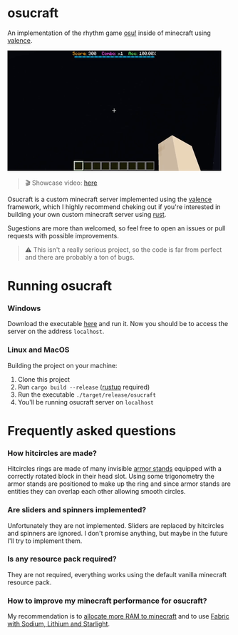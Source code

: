 # osucraft

An implementation of the rhythm game [osu!](https://osu.ppy.sh/home) inside of minecraft using [valence](https://github.com/valence-rs/valence).

![gameplay](/assets/gameplay.gif)

> 🎬 Showcase video: [here](https://www.youtube.com/watch?v=Yw5VYiOWDWk)

Osucraft is a custom minecraft server implemented using the [valence](https://github.com/valence-rs/valence) framework, which I highly recommend cheking out if you're interested in building your own custom minecraft server using [rust](https://www.rust-lang.org/).

Sugestions are more than welcomed, so feel free to open an issues or pull requests with possible improvements.

> ⚠️ This isn't a really serious project, so the code is far from perfect and there are probably a ton of bugs.

# Running osucraft

### Windows

Download the executable [here](https://github.com/mymatsubara/osucraft/releases/tag/0.1.0) and run it. Now you should be to access the server on the address `localhost`.

### Linux and MacOS

Building the project on your machine:

1. Clone this project
2. Run `cargo build --release` ([rustup](https://www.rust-lang.org/tools/install) required)
3. Run the executable `./target/release/osucraft`
4. You'll be running osucraft server on `localhost`

# Frequently asked questions

### How hitcircles are made?

Hitcircles rings are made of many invisible [armor stands](https://minecraft.fandom.com/wiki/Armor_Stand) equipped with a correctly rotated block in their head slot. Using some trigonometry the armor stands are positioned to make up the ring and since armor stands are entities they can overlap each other allowing smooth circles.

### Are sliders and spinners implemented?

Unfortunately they are not implemented. Sliders are replaced by hitcircles and spinners are ignored. I don't promise anything, but maybe in the future I'll try to implement them.

### Is any resource pack required?

They are not required, everything works using the default vanilla minecraft resource pack.

### How to improve my minecraft performance for osucraft?

My recommendation is to [allocate more RAM to minecraft](https://youtu.be/185lJ0M-58I) and to use [Fabric with Sodium, Lithium and Starlight](https://gist.github.com/HexedHero/aab340a84db51913cb1106c2d85f4e4f).
